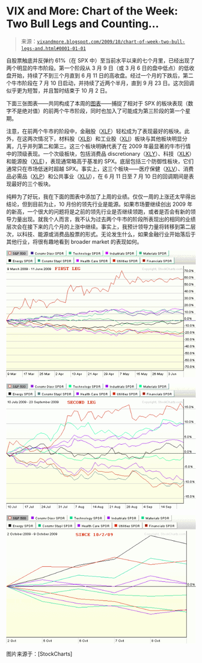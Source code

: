 <!--yml

分类：未分类

日期：2024-05-18 17:26:57

-->

# VIX and More: Chart of the Week: Two Bull Legs and Counting…

> 来源：[`vixandmore.blogspot.com/2009/10/chart-of-week-two-bull-legs-and.html#0001-01-01`](http://vixandmore.blogspot.com/2009/10/chart-of-week-two-bull-legs-and.html#0001-01-01)

自股票触底并反弹约 61%（在 SPX 中）至当前水平以来的七个月里，已经出现了两个明显的牛市阶段。第一个阶段从 3 月 9 日（或 3 月 6 日的盘中低点）的低收盘开始，持续了不到三个月直到 6 月 11 日的高收盘。经过一个月的下跌后，第二个牛市阶段在 7 月 10 日启动，并持续了近两个半月，直到 9 月 23 日。这次回调似乎更为短暂，并且暂时结束于 10 月 2 日。

下面三张图表——共同构成了本周的[图表](http://vixandmore.blogspot.com/search/label/chart%20of%20the%20week)——捕捉了相对于 SPX 的板块表现（数字不是绝对值）的前两个牛市阶段，同时也加入了可能成为第三阶段的第一个星期。

注意，在前两个牛市的阶段中，金融股（[XLF](http://vixandmore.blogspot.com/search/label/XLF)）轻松成为了表现最好的板块。此外，在这两次情况下，材料股（[XLB](http://vixandmore.blogspot.com/search/label/XLB)）和工业股（[XLI](http://vixandmore.blogspot.com/search/label/XLI)）板块与其他板块明显分离，几乎并列第二和第三。这三个板块明确代表了在 2009 年最显著的牛市行情中的顶级表现。一个次级板块，包括消费品 discretionary（[XLY](http://vixandmore.blogspot.com/search/label/XLY)）、科技（[XLK](http://vixandmore.blogspot.com/search/label/XLK)）和能源股（[XLE](http://vixandmore.blogspot.com/search/label/XLE)），表现通常略高于基准的 SPX。底层包括三个防御性板块，它们通常只在市场低迷时超越 SPX。事实上，这三个板块——医疗保健（[XLV](http://vixandmore.blogspot.com/search/label/XLV)）、消费品必需品（[XLP](http://vixandmore.blogspot.com/search/label/XLP)）和公共事业（[XLU](http://vixandmore.blogspot.com/search/label/XLU)），在 6 月 11 日至 7 月 10 日的回调期间是表现最好的三个板块。

纯粹为了好玩，我在下面的图表中添加了上周的业绩。仅仅一周的上涨还太早得出结论，但到目前为止，10 月份的领先行业是能源。如果市场要继续创出 2009 年的新高，一个很大的问题将是之前的领先行业是否继续领跑，或者是否会有新的领导力量出现。就我个人而言，我不认为过去两个牛市的阶段所表现出的相同的业绩层次会在接下来的几个月的上涨中继续。事实上，我预计领导力量将转移到第二层次，以科技、能源或消费品股票的形式。无论发生什么，如果金融行业开始落后于其他行业，将很有趣地看到 broader market 的表现如何。

![](img/9dff0f25e4b2452cd0ea176719122a32.png)

![](img/76a88dab337041116e6f95009601088d.png)

![](img/394d9fb2d20b3ab75dc30748e80cff18.png)

图片来源于：[StockCharts]
